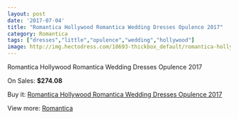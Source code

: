 ```yaml
---
layout: post
date: '2017-07-04'
title: "Romantica Hollywood Romantica Wedding Dresses Opulence 2017"
category: Romantica
tags: ["dresses","little","opulence","wedding","hollywood"]
image: http://img.hectodress.com/18693-thickbox_default/romantica-hollywood-romantica-wedding-dresses-opulence-2013.jpg
---
```

Romantica Hollywood Romantica Wedding Dresses Opulence 2017

On Sales: **$274.08**
<a href="https://www.hectodress.com/romantica/8794-romantica-hollywood-romantica-wedding-dresses-opulence-2013.html"><amp-img layout="responsive" width="600" height="600" src="//img.hectodress.com/18693-thickbox_default/romantica-hollywood-romantica-wedding-dresses-opulence-2013.jpg" alt="Romantica Hollywood Romantica Wedding Dresses Opulence 2017 0" /></a>
<a href="https://www.hectodress.com/romantica/8794-romantica-hollywood-romantica-wedding-dresses-opulence-2013.html"><amp-img layout="responsive" width="600" height="600" src="//img.hectodress.com/18694-thickbox_default/romantica-hollywood-romantica-wedding-dresses-opulence-2013.jpg" alt="Romantica Hollywood Romantica Wedding Dresses Opulence 2017 1" /></a>

Buy it: [Romantica Hollywood Romantica Wedding Dresses Opulence 2017](https://www.hectodress.com/romantica/8794-romantica-hollywood-romantica-wedding-dresses-opulence-2013.html "Romantica Hollywood Romantica Wedding Dresses Opulence 2017")

View more: [Romantica](https://www.hectodress.com/148-romantica "Romantica")